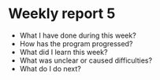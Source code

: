 # Weekly report 5

- What I have done during this week?
- How has the program progressed?
- What did I learn this week?
- What was unclear or caused difficulties?
- What do I do next?